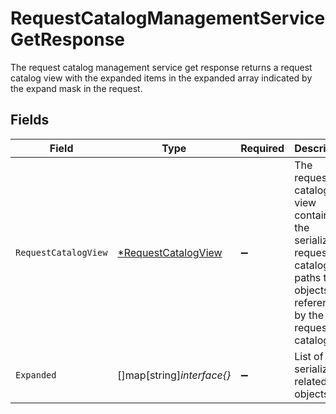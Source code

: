# RequestCatalogManagementServiceGetResponse

 The request catalog management service get response returns a request catalog view with the expanded items in the expanded array indicated by the expand mask in the request.



## Fields

| Field                                                                                                                      | Type                                                                                                                       | Required                                                                                                                   | Description                                                                                                                |
| -------------------------------------------------------------------------------------------------------------------------- | -------------------------------------------------------------------------------------------------------------------------- | -------------------------------------------------------------------------------------------------------------------------- | -------------------------------------------------------------------------------------------------------------------------- |
| `RequestCatalogView`                                                                                                       | [*RequestCatalogView](../../models/shared/requestcatalogview.md)                                                           | :heavy_minus_sign:                                                                                                         |  The request catalog view contains the serialized request catalog and paths to objects referenced by the request catalog.<br/> |
| `Expanded`                                                                                                                 | []map[string]*interface{}*                                                                                                 | :heavy_minus_sign:                                                                                                         |  List of serialized related objects.<br/>                                                                                  |